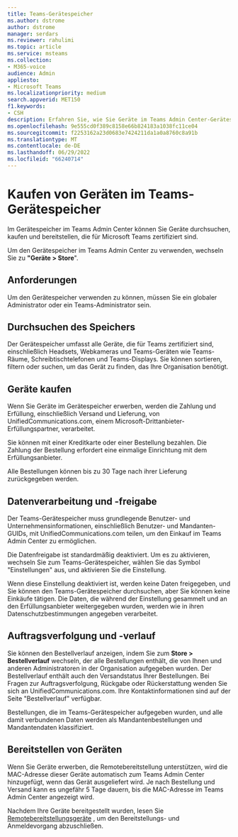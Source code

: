 ```yaml
---
title: Teams-Gerätespeicher
ms.author: dstrome
author: dstrome
manager: serdars
ms.reviewer: rahulimi
ms.topic: article
ms.service: msteams
ms.collection:
- M365-voice
audience: Admin
appliesto:
- Microsoft Teams
ms.localizationpriority: medium
search.appverid: MET150
f1.keywords:
- CSH
description: Erfahren Sie, wie Sie Geräte im Teams Admin Center-Gerätespeicher durchsuchen und kaufen.
ms.openlocfilehash: 9e555cd0f389c8158e66b824183a1038fc11ce04
ms.sourcegitcommit: f2253162a23d0683e7424211da1a0a8760c8a91b
ms.translationtype: MT
ms.contentlocale: de-DE
ms.lasthandoff: 06/29/2022
ms.locfileid: "66240714"
---
```

# <a name="purchase-devices-in-the-teams-device-store"></a>Kaufen von Geräten im Teams-Gerätespeicher

Im Gerätespeicher im Teams Admin Center können Sie Geräte durchsuchen, kaufen und bereitstellen, die für Microsoft Teams zertifiziert sind.  

 Um den Gerätespeicher im Teams Admin Center zu verwenden, wechseln Sie zu **"Geräte > Store**".

## <a name="requirements"></a>Anforderungen

Um den Gerätespeicher verwenden zu können, müssen Sie ein globaler Administrator oder ein Teams-Administrator sein.

## <a name="browse-the-store"></a>Durchsuchen des Speichers

Der Gerätespeicher umfasst alle Geräte, die für Teams zertifiziert sind, einschließlich Headsets, Webkameras und Teams-Geräten wie Teams-Räume, Schreibtischtelefonen und Teams-Displays. Sie können sortieren, filtern oder suchen, um das Gerät zu finden, das Ihre Organisation benötigt.

## <a name="purchase-devices"></a>Geräte kaufen

Wenn Sie Geräte im Gerätespeicher erwerben, werden die Zahlung und Erfüllung, einschließlich Versand und Lieferung, von UnifiedCommunications.com, einem Microsoft-Drittanbieter-Erfüllungspartner, verarbeitet.  

Sie können mit einer Kreditkarte oder einer Bestellung bezahlen. Die Zahlung der Bestellung erfordert eine einmalige Einrichtung mit dem Erfüllungsanbieter.

Alle Bestellungen können bis zu 30 Tage nach ihrer Lieferung zurückgegeben werden.

## <a name="data-handling-and-sharing"></a>Datenverarbeitung und -freigabe

Der Teams-Gerätespeicher muss grundlegende Benutzer- und Unternehmensinformationen, einschließlich Benutzer- und Mandanten-GUIDs, mit UnifiedCommunications.com teilen, um den Einkauf im Teams Admin Center zu ermöglichen.

Die Datenfreigabe ist standardmäßig deaktiviert. Um es zu aktivieren, wechseln Sie zum Teams-Gerätespeicher, wählen Sie das Symbol "Einstellungen" aus, und aktivieren Sie die Einstellung.  

Wenn diese Einstellung deaktiviert ist, werden keine Daten freigegeben, und Sie können den Teams-Gerätespeicher durchsuchen, aber Sie können keine Einkäufe tätigen. Die Daten, die während der Einstellung gesammelt und an den Erfüllungsanbieter weitergegeben wurden, werden wie in ihren Datenschutzbestimmungen angegeben verarbeitet.

## <a name="order-tracking-and-history"></a>Auftragsverfolgung und -verlauf

Sie können den Bestellverlauf anzeigen, indem Sie zum **Store > Bestellverlauf** wechseln, der alle Bestellungen enthält, die von Ihnen und anderen Administratoren in der Organisation aufgegeben wurden. Der Bestellverlauf enthält auch den Versandstatus Ihrer Bestellungen. Bei Fragen zur Auftragsverfolgung, Rückgabe oder Rückerstattung wenden Sie sich an UnifiedCommunications.com. Ihre Kontaktinformationen sind auf der Seite "Bestellverlauf" verfügbar.

Bestellungen, die im Teams-Gerätespeicher aufgegeben wurden, und alle damit verbundenen Daten werden als Mandantenbestellungen und Mandantendaten klassifiziert.

## <a name="provision-devices"></a>Bereitstellen von Geräten

Wenn Sie Geräte erwerben, die Remotebereitstellung unterstützen, wird die MAC-Adresse dieser Geräte automatisch zum Teams Admin Center hinzugefügt, wenn das Gerät ausgeliefert wird. Je nach Bestellung und Versand kann es ungefähr 5 Tage dauern, bis die MAC-Adresse im Teams Admin Center angezeigt wird.

Nachdem Ihre Geräte bereitgestellt wurden, lesen Sie [Remotebereitstellungsgeräte](remote-provision-remote-login.md#generate-a-verification-code) , um den Bereitstellungs- und Anmeldevorgang abzuschließen.
